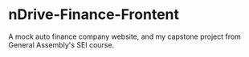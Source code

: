 # nDrive-Finance-Frontent
A mock auto finance company website, and my capstone project from General Assembly's SEI course.
